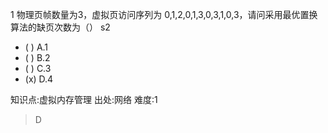 1
物理页帧数量为3，虚拟页访问序列为 0,1,2,0,1,3,0,3,1,0,3，请问采用最优置换算法的缺页次数为（） s2
- ( ) A.1
- ( ) B.2
- ( ) C.3
- (x) D.4

知识点:虚拟内存管理
出处:网络
难度:1
> D
